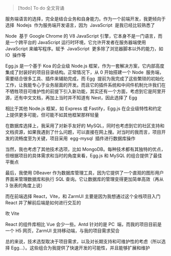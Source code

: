 >[!todo] To do 
>全文背诵

服务端语言的选择，完全是结合业务和自身能力。作为一个前端开发，我更倾向于选择  Nodejs  作为服务端开发语言，因为  JavaScript  是我已经比较熟悉了

Node  基于 Google Chrome 的 V8 JavaScript 引擎，它本身不是一门语言，而是一个跨平台的 JavaScript 运行时环境，它允许开发者在服务器端使用 JavaScript 来编写程序。赋予  JavaScript  更多除了浏览器脚本以外的能力，如 IO  操作等

Egg.js 是一个基于 Koa 的企业级 Node.js 框架，作为一套解决方案，它内部高度集成了封装好的项目目录结构。正常情况下，从 0 开始搭建一个 Node  服务端，需要结合很多工具、插件来辅助完成，而 Egg  提前为我完成了这些繁琐的初始化工作，让我能专心于业务层面的开发。而且它的插件系统和中间件机制允许我们在不牺牲项目可维护性的前提下引入新功能，其实还有一个方面，考虑到它是阿里开源，还有中文文档，再加上当时并不知道有 Nest，因此选择了 Egg

相比于其他 Node.js 框架，如 Express 或 Fastify，Egg.js 在企业级特性和约定上提供更多可能，但可能不如其他框架那样轻量

在数据库选择上，我采用了对新手友好的 MySQL，同时也考虑到它的社区支持和文档资源，如果我遇到了什么问题，可以直接在网上搜。对当时的我而言，项目开发的流畅度至为关键，项目采用  egg-mysql  插件进行数据库操作

当然，我也考虑了其他技术选项，比如 MongoDB。每种技术都有其独特的优点，但根据项目的具体需求和当时的角度来看，Egg.js 和 MySQL 的组合提供了最佳平衡点

最后，我使用 DBeaver 作为数据库管理工具，因为它提供了一个直观的图形用户界面来管理数据库和执行 SQL 查询。它让数据库的管理变得更加简单高效（再从 3 张表的角度上说）

而在前端选择 React，Vite，和 ZarmUI 主要是因为我想通过这个全栈项目入门 React 并了解前后端是如何进行交互的

吹 Vite

React 的组件库相比 Vue 会少一些。Antd 针对的是 PC  端，而我的项目目前是一个 H5 网页，ZarmUI 支持移动端，与我的项目需求契合

总的来说，技术选型取决于项目需求，以及对长期支持和可维护性的考虑（所以选择 Egg...）。这些组合为我提供了快速开发的可能性，并且能够扩展和维护
